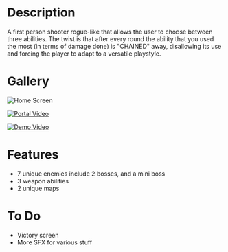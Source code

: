 # Description
A first person shooter rogue-like that allows the user to choose between three abilities. The twist is that after every round the ability that you used the most (in terms of damage done) is "CHAINED" away, disallowing its use and forcing the player to adapt to a versatile playstyle. 


# Gallery
![Home Screen](<Screenshot 2025-07-12 at 11.03.44 AM.png>)


[![Portal Video](https://www.youtube.com/watch?v=R8jm9ugP8xA&ab_channel=AadiKulsh/0.jpg)](https://www.youtube.com/watch?v=R8jm9ugP8xA&ab_channel=AadiKulsh "Portal Video")

[![Demo Video](https://www.youtube.com/watch?v=rYs39gbdunk&ab_channel=AadiKulsh/0.jpg)](https://www.youtube.com/watch?v=rYs39gbdunk&ab_channel=AadiKulsh "Demo Video")


# Features 
- 7 unique enemies include 2 bosses, and a mini boss
- 3 weapon abilities
- 2 unique maps

# To Do
- Victory screen
- More SFX for various stuff
